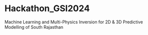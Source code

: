 # Hackathon_GSI2024
Machine Learning and Multi-Physics Inversion for 2D &amp; 3D Predictive Modelling of South Rajasthan
